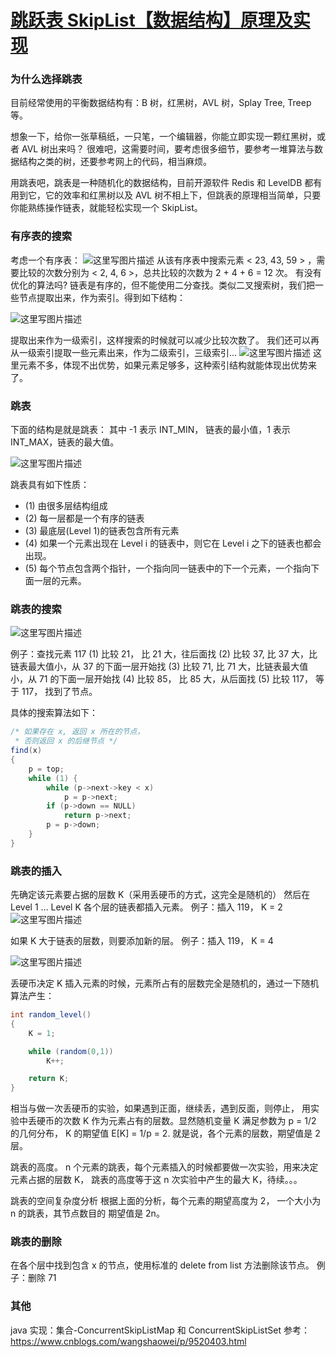 # [跳跃表 SkipList【数据结构】原理及实现](https://www.cnblogs.com/wangshaowei/p/9520403.html)

### 为什么选择跳表

目前经常使用的平衡数据结构有：B 树，红黑树，AVL 树，Splay Tree, Treep 等。

想象一下，给你一张草稿纸，一只笔，一个编辑器，你能立即实现一颗红黑树，或者 AVL 树出来吗？ 很难吧，这需要时间，要考虑很多细节，要参考一堆算法与数据结构之类的树，还要参考网上的代码，相当麻烦。

用跳表吧，跳表是一种随机化的数据结构，目前开源软件 Redis 和 LevelDB 都有用到它，它的效率和红黑树以及 AVL 树不相上下，但跳表的原理相当简单，只要你能熟练操作链表，就能轻松实现一个 SkipList。

### 有序表的搜索

考虑一个有序表：
![这里写图片描述](https://img-blog.csdn.net/20160906223329182)
从该有序表中搜索元素 < 23, 43, 59 > ，需要比较的次数分别为 < 2, 4, 6 >，总共比较的次数为 2 + 4 + 6 = 12 次。
有没有优化的算法吗? 链表是有序的，但不能使用二分查找。类似二叉搜索树，我们把一些节点提取出来，作为索引。得到如下结构：

![这里写图片描述](https://img-blog.csdn.net/20160906223251963)

提取出来作为一级索引，这样搜索的时候就可以减少比较次数了。
我们还可以再从一级索引提取一些元素出来，作为二级索引，三级索引…
![这里写图片描述](https://img-blog.csdn.net/20160906223151681)
这里元素不多，体现不出优势，如果元素足够多，这种索引结构就能体现出优势来了。

### 跳表

下面的结构是就是跳表：
其中 -1 表示 INT_MIN， 链表的最小值，1 表示 INT_MAX，链表的最大值。

![这里写图片描述](https://img-blog.csdn.net/20160906222654630)

跳表具有如下性质：

- (1) 由很多层结构组成
- (2) 每一层都是一个有序的链表
- (3) 最底层(Level 1)的链表包含所有元素
- (4) 如果一个元素出现在 Level i 的链表中，则它在 Level i 之下的链表也都会出现。
- (5) 每个节点包含两个指针，一个指向同一链表中的下一个元素，一个指向下面一层的元素。

### 跳表的搜索

![这里写图片描述](https://img-blog.csdn.net/20160906222733148)

例子：查找元素 117
(1) 比较 21， 比 21 大，往后面找
(2) 比较 37, 比 37 大，比链表最大值小，从 37 的下面一层开始找
(3) 比较 71, 比 71 大，比链表最大值小，从 71 的下面一层开始找
(4) 比较 85， 比 85 大，从后面找
(5) 比较 117， 等于 117， 找到了节点。

具体的搜索算法如下：

```java
/* 如果存在 x, 返回 x 所在的节点，
 * 否则返回 x 的后继节点 */
find(x)
{
    p = top;
    while (1) {
        while (p->next->key < x)
            p = p->next;
        if (p->down == NULL)
            return p->next;
        p = p->down;
    }
}
```

### 跳表的插入

先确定该元素要占据的层数 K（采用丢硬币的方式，这完全是随机的）
然后在 Level 1 … Level K 各个层的链表都插入元素。
例子：插入 119， K = 2
![这里写图片描述](https://img-blog.csdn.net/20160906222813944)

如果 K 大于链表的层数，则要添加新的层。
例子：插入 119， K = 4

![这里写图片描述](https://img-blog.csdn.net/20160906222836993)

丢硬币决定 K
插入元素的时候，元素所占有的层数完全是随机的，通过一下随机算法产生：

```java
int random_level()
{
    K = 1;

    while (random(0,1))
        K++;

    return K;
}
```

相当与做一次丢硬币的实验，如果遇到正面，继续丢，遇到反面，则停止，
用实验中丢硬币的次数 K 作为元素占有的层数。显然随机变量 K 满足参数为 p = 1/2 的几何分布，
K 的期望值 E[K] = 1/p = 2. 就是说，各个元素的层数，期望值是 2 层。

跳表的高度。
n 个元素的跳表，每个元素插入的时候都要做一次实验，用来决定元素占据的层数 K，
跳表的高度等于这 n 次实验中产生的最大 K，待续。。。

跳表的空间复杂度分析
根据上面的分析，每个元素的期望高度为 2， 一个大小为 n 的跳表，其节点数目的
期望值是 2n。

### 跳表的删除

在各个层中找到包含 x 的节点，使用标准的 delete from list 方法删除该节点。
例子：删除 71

### 其他

java 实现：集合-ConcurrentSkipListMap 和 ConcurrentSkipListSet
参考：https://www.cnblogs.com/wangshaowei/p/9520403.html
